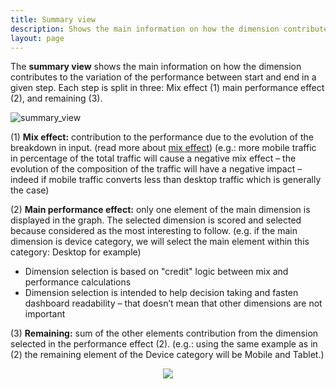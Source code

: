 ```yaml
---
title: Summary view
description: Shows the main information on how the dimension contributes to the variation of the performance between start and end in a given step.
layout: page
---
```


The **summary view** shows the main information on how the dimension contributes to the variation of the performance between start and end in a given step. Each step is split in three: Mix effect (1) main performance effect (2), and remaining (3).

![summary_view]({{site.url}}/{{site.baseurl}}/core_app/compare/model/waterfall/images/summary_view.png)

(1) **Mix effect:** contribution to the performance due to the evolution of the breakdown in input. (read more about [mix effect]({{site.url}}/{{site.baseurl}}/core_app/compare/web_application/dashboard/dimension_analysis/mix_effect)) (e.g.: more mobile traffic in percentage of the total traffic will cause a negative mix effect – the evolution of the composition of the traffic will have a negative impact – indeed if mobile traffic converts less than desktop traffic which is generally the case)

(2) **Main performance effect:** only one element of the main dimension is displayed in the graph. The selected dimension is scored and selected because considered as the most interesting to follow. (e.g. if the main dimension is device category, we will select the main element within this category: Desktop for example)

* Dimension selection is based on "credit" logic between mix and performance calculations
* Dimension selection is intended to help decision taking and fasten dashboard readability – that doesn’t mean that other dimensions are not important

(3) **Remaining:** sum of the other elements contribution from the dimension selected in the performance effect (2). (e.g.: using the same example as in (2) the remaining element of the Device category will be Mobile and Tablet.)

<center><img src="{{site.url}}/{{site.baseurl}}/core_app/compare/model/waterfall/images/Dimension-selection-1024x686.jpg"></center>
